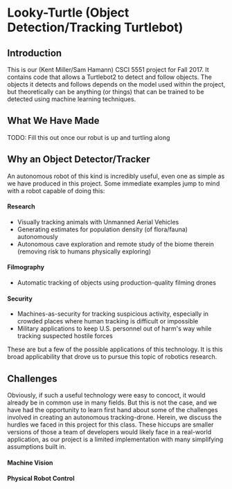 # Looky-Turtle (Object Detection/Tracking Turtlebot)

## Introduction

This is our (Kent Miller/Sam Hamann) CSCI 5551 project for Fall 2017.  It contains code that allows a Turtlebot2 to detect and follow objects.  The objects it detects and follows depends on the model used within the project, but theoretically can be anything (or things) that can be trained to be detected using machine learning techniques.

## What We Have Made

TODO: Fill this out once our robut is up and turtling along

## Why an Object Detector/Tracker

An autonomous robot of this kind is incredibly useful, even one as simple as we have produced in this project.  Some immediate examples jump to mind with a robot capable of doing this:

#### Research
- Visually tracking animals with Unmanned Aerial Vehicles
- Generating estimates for population density (of flora/fauna) autonomously
- Autonomous cave exploration and remote study of the biome therein (removing risk to humans physically exploring)

#### Filmography
- Automatic tracking of objects using production-quality filming drones

#### Security
- Machines-as-security for tracking suspicious activity, especially in crowded places where human tracking is difficult or impossible
- Military applications to keep U.S. personnel out of harm's way while tracking suspected hostile forces

These are but a few of the possible applications of this technology.  It is this broad applicability that drove us to pursue this topic of robotics research.

## Challenges

Obviously, if such a useful technology were easy to concoct, it would already be in common use in many fields.  But this is not the case, and we have had the opportunity to learn first hand about some of the challenges involved in creating an autonomous tracking-drone.  Herein, we discuss the hurdles we faced in this project for this class.  These hiccups are smaller versions of those a team of developers would likely face in a real-world application, as our project is a limited implementation with many simplifying assumptions built in.

#### Machine Vision

#### Physical Robot Control

